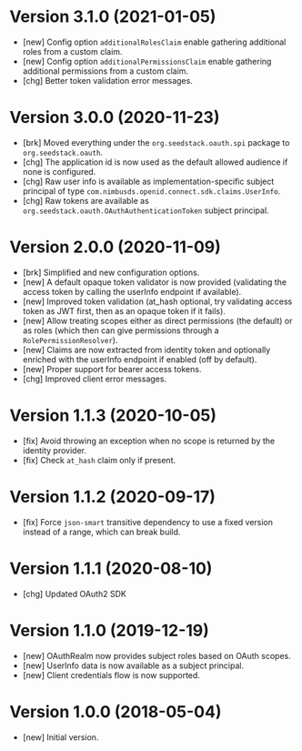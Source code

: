 # Version 3.1.0 (2021-01-05)

* [new] Config option `additionalRolesClaim` enable gathering additional roles from a custom claim.
* [new] Config option `additionalPermissionsClaim` enable gathering additional permissions from a custom claim.
* [chg] Better token validation error messages.

# Version 3.0.0 (2020-11-23)

* [brk] Moved everything under the `org.seedstack.oauth.spi` package to `org.seedstack.oauth`.
* [chg] The application id is now used as the default allowed audience if none is configured.
* [chg] Raw user info is available as implementation-specific subject principal of type `com.nimbusds.openid.connect.sdk.claims.UserInfo`.
* [chg] Raw tokens are available as `org.seedstack.oauth.OAuthAuthenticationToken` subject principal.

# Version 2.0.0 (2020-11-09)

* [brk] Simplified and new configuration options.
* [new] A default opaque token validator is now provided (validating the access token by calling the userInfo endpoint if available). 
* [new] Improved token validation (at_hash optional, try validating access token as JWT first, then as an opaque token if it fails).
* [new] Allow treating scopes either as direct permissions (the default) or as roles (which then can give permissions through a `RolePermissionResolver`).
* [new] Claims are now extracted from identity token and optionally enriched with the userInfo endpoint if enabled (off by default).
* [new] Proper support for bearer access tokens.
* [chg] Improved client error messages.

# Version 1.1.3 (2020-10-05)

* [fix] Avoid throwing an exception when no scope is returned by the identity provider.
* [fix] Check `at_hash` claim only if present.

# Version 1.1.2 (2020-09-17)

* [fix] Force `json-smart` transitive dependency to use a fixed version instead of a range, which can break build.

# Version 1.1.1 (2020-08-10)

* [chg] Updated OAuth2 SDK

# Version 1.1.0 (2019-12-19)

* [new] OAuthRealm now provides subject roles based on OAuth scopes.
* [new] UserInfo data is now available as a subject principal.
* [new] Client credentials flow is now supported.

# Version 1.0.0 (2018-05-04)

* [new] Initial version.
